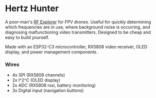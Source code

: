 # Hertz Hunter

A poor-man's [RF Explorer](https://j3.rf-explorer.com/) for FPV drones. Useful for quickly determining which frequencies are in use, where background noise is occurring, and diagnosing malfunctioning video transmitters. Designed to be cheap and easy to build yourself.

Made with an ESP32-C3 microcontroller, RX5808 video receiver, OLED display, and power management components.

### Wires

- 4x SPI (RX5808 channels)
- 2x I^2^C (OLED display)
- 2x ADC (RX5808 rssi, battery monitoring)
- 3x Digital input (navigation buttons)
